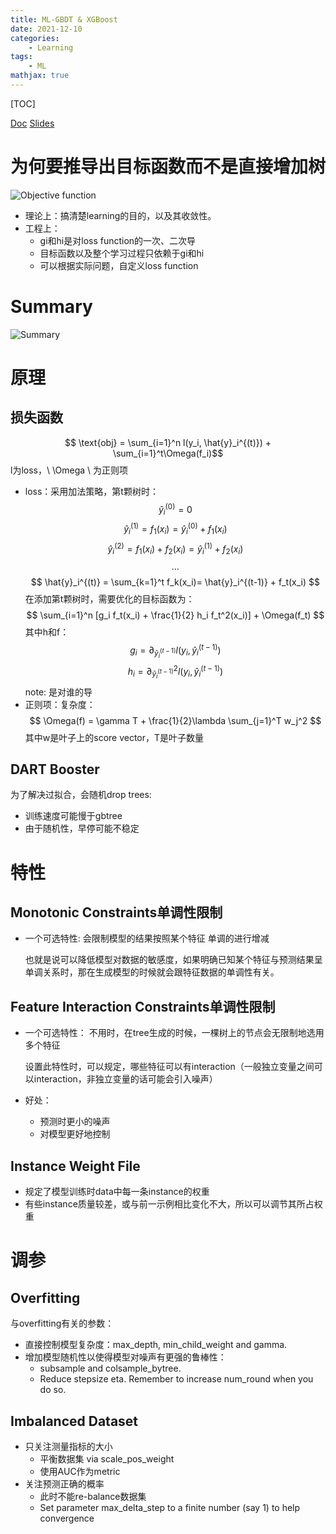 ```yaml
---
title: ML-GBDT & XGBoost
date: 2021-12-10
categories: 
    - Learning
tags:  
    - ML
mathjax: true
---
```

[TOC]

[Doc](https://xgboost.readthedocs.io/en/latest/tutorials/model.html)
[Slides](https://homes.cs.washington.edu/~tqchen/pdf/BoostedTree.pdf)

<!-- more -->

# 为何要推导出目标函数而不是直接增加树

![Objective function](http://i.imgur.com/quPhp1K.png)

- 理论上：搞清楚learning的目的，以及其收敛性。
- 工程上：
  - gi和hi是对loss function的一次、二次导
  - 目标函数以及整个学习过程只依赖于gi和hi
  - 可以根据实际问题，自定义loss function

# Summary

![Summary](http://i.imgur.com/L7PhJwO.png)

# 原理

## 损失函数

$$ \text{obj} = \sum_{i=1}^n l(y_i, \hat{y}_i^{(t)}) + \sum_{i=1}^t\Omega(f_i)$$
l为loss，\\ \Omega \\ 为正则项

- loss：采用加法策略，第t颗树时：
  $$ \hat{y}_i^{(0)} = 0 $$
  $$ \hat{y}_i^{(1)} = f_1(x_i) = \hat{y}_i^{(0)} + f_1(x_i) $$
  $$ \hat{y}_i^{(2)} = f_1(x_i) + f_2(x_i)= \hat{y}_i^{(1)} + f_2(x_i) $$
  $$ \dots $$
  $$ \hat{y}_i^{(t)} = \sum_{k=1}^t f_k(x_i)= \hat{y}_i^{(t-1)} + f_t(x_i) $$
  在添加第t颗树时，需要优化的目标函数为：
  $$ \sum_{i=1}^n [g_i f_t(x_i) + \frac{1}{2} h_i f_t^2(x_i)] + \Omega(f_t) $$
  其中h和f：
  $$ g_i = \partial_{\hat{y}_i^{(t-1)}} l(y_i, \hat{y}_i^{(t-1)}) $$
  $$ h_i = \partial_{\hat{y}_i^{(t-1)}}^2 l(y_i, \hat{y}_i^{(t-1)}) $$
  note: 是对谁的导
- 正则项：复杂度：
  $$ \Omega(f) = \gamma T + \frac{1}{2}\lambda \sum_{j=1}^T w_j^2 $$
  其中w是叶子上的score vector，T是叶子数量

## DART Booster

为了解决过拟合，会随机drop trees:

- 训练速度可能慢于gbtree
- 由于随机性，早停可能不稳定

# 特性

## Monotonic Constraints单调性限制

- 一个可选特性:
  会限制模型的结果按照某个特征 单调的进行增减
  
  也就是说可以降低模型对数据的敏感度，如果明确已知某个特征与预测结果呈单调关系时，那在生成模型的时候就会跟特征数据的单调性有关。

## Feature Interaction Constraints单调性限制

- 一个可选特性：
  不用时，在tree生成的时候，一棵树上的节点会无限制地选用多个特征

  设置此特性时，可以规定，哪些特征可以有interaction（一般独立变量之间可以interaction，非独立变量的话可能会引入噪声）
- 好处：
  - 预测时更小的噪声
  - 对模型更好地控制

## Instance Weight File

- 规定了模型训练时data中每一条instance的权重
- 有些instance质量较差，或与前一示例相比变化不大，所以可以调节其所占权重

# 调参

## Overfitting

与overfitting有关的参数：

- 直接控制模型复杂度：max_depth, min_child_weight and gamma.
- 增加模型随机性以使得模型对噪声有更强的鲁棒性：
  - subsample and colsample_bytree. 
  - Reduce stepsize eta. Remember to increase num_round when you do so.

## Imbalanced Dataset

- 只关注测量指标的大小
  - 平衡数据集 via scale_pos_weight
  - 使用AUC作为metric
- 关注预测正确的概率
  - 此时不能re-balance数据集
  - Set parameter max_delta_step to a finite number (say 1) to help convergence